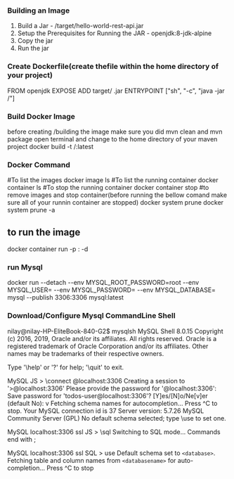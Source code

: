 ### Building an Image

1. Build a Jar - /target/hello-world-rest-api.jar
2. Setup the Prerequisites for Running the JAR - openjdk:8-jdk-alpine
3. Copy the jar
4. Run the jar
### Create Dockerfile(create thefile within the home directory of your project)
FROM openjdk
EXPOSE <port number of your app>
ADD target/<name of your jar file> .jar <name of your jar file>
ENTRYPOINT ["sh", "-c", "java -jar /<name of your jar file>"]
### Build Docker Image
before creating /building the image make sure you did mvn clean and mvn package
open terminal and change to the home directory of your maven project
docker build -t <own userid of docker hub account>/<name of the app>:latest
### Docker Command
#To list the images
docker image ls
#To list the running container
docker container ls
#To stop the running container
docker container stop <container id>
#to remove images and stop container(before running the bellow comand make sure all of your runnin container are stopped)
docker system prune
docker system prune -a
## to run the image
docker container run -p <local system port>:<actual docker image port> -d <name of the image:tag>
### run Mysql
docker run --detach --env MYSQL_ROOT_PASSWORD=root --env MYSQL_USER=<username> --env MYSQL_PASSWORD=<password> --env MYSQL_DATABASE=<databasename> mysql --publish 3306:3306 mysql:latest
### Download/Configure Mysql CommandLine Shell
nilay@nilay-HP-EliteBook-840-G2$ mysqlsh
MySQL Shell 8.0.15
Copyright (c) 2016, 2019, Oracle and/or its affiliates. All rights reserved.
Oracle is a registered trademark of Oracle Corporation and/or its affiliates.
Other names may be trademarks of their respective owners.

Type '\help' or '\?' for help; '\quit' to exit.

MySQL  JS > \connect <username>@localhost:3306
Creating a session to '<username>>@localhost:3306'
Please provide the password for '<username>@localhost:3306': 
Save password for 'todos-user@localhost:3306'? [Y]es/[N]o/Ne[v]er (default No): v
Fetching schema names for autocompletion... Press ^C to stop.
Your MySQL connection id is 37
Server version: 5.7.26 MySQL Community Server (GPL)
No default schema selected; type \use <schema> to set one.

 MySQL  localhost:3306 ssl  JS > \sql
Switching to SQL mode... Commands end with ;

 MySQL  localhost:3306 ssl  SQL > use <databasename>
Default schema set to `<database>`.
Fetching table and column names from `<databasename>` for auto-completion... 
Press ^C to stop
